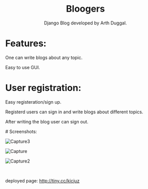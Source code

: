 <h1 align='center'>Bloogers</h1>
<p align='center'>Django Blog developed by Arth Duggal.</p>
<h1>Features:</h2>
<p>One can write blogs about any topic.</p>
<p>Easy to use GUI.</p>

<h1>User registration:</h1>
<p>Easy registeration/sign up.</p>
<p>Registerd users can sign in and write blogs about different topics.</p>
<p>After writing the blog user can sign out.</p>
# Screenshots:


![Capture3](https://user-images.githubusercontent.com/52383180/95575952-40bfc000-0a4d-11eb-98ba-6047b91b49bf.PNG)

![Capture](https://user-images.githubusercontent.com/52383180/95574973-84192f00-0a4b-11eb-9aa2-aa344d0a2b1a.PNG)

![Capture2](https://user-images.githubusercontent.com/52383180/95575204-e8d48980-0a4b-11eb-8444-5c4c6fb363db.PNG)

</br>


deployed page:  http://tiny.cc/kicjuz
